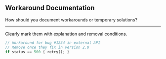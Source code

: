 ## Workaround Documentation

How should you document workarounds or temporary solutions?

---

Clearly mark them with explanation and removal conditions.

```rust
// Workaround for bug #1234 in external API
// Remove once they fix in version 2.0
if status == 500 { retry(); }
```


